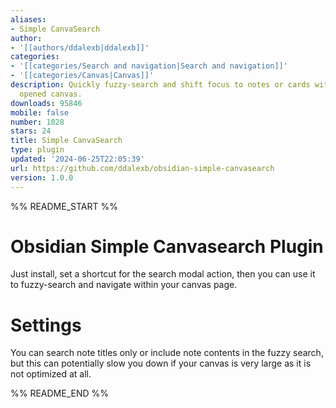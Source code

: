 ```yaml
---
aliases:
- Simple CanvaSearch
author:
- '[[authors/ddalexb|ddalexb]]'
categories:
- '[[categories/Search and navigation|Search and navigation]]'
- '[[categories/Canvas|Canvas]]'
description: Quickly fuzzy-search and shift focus to notes or cards within the currently
  opened canvas.
downloads: 95846
mobile: false
number: 1028
stars: 24
title: Simple CanvaSearch
type: plugin
updated: '2024-06-25T22:05:39'
url: https://github.com/ddalexb/obsidian-simple-canvasearch
version: 1.0.0
---
```


%% README_START %%

# Obsidian Simple Canvasearch Plugin

Just install, set a shortcut for the search modal action, then you can use it to fuzzy-search and navigate within your canvas page.
# Settings
You can search note titles only or include note contents in the fuzzy search, but this can potentially slow you down if your canvas is very large as it is not optimized at all. 

%% README_END %%